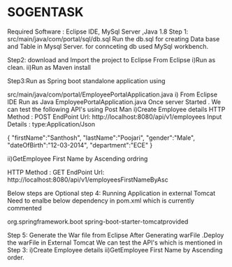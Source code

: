 # SOGENTASK
Required Software :
Eclipse IDE, MySql Server ,Java 1.8
Step 1: src/main/java/com/portal/sql/db.sql 
Run the db.sql for creating Data base and Table in Mysql Server.
for connceting db used MySql workbench.


Step2: download and Import the project to Eclipse 
From Eclipse
i)Run as clean.
ii)Run as Maven install

Step3:Run as  Spring boot standalone application using 

src/main/java/com/portal/EmployeePortalApplication.java
i) From Eclipse IDE Run as Java EmployeePortalApplication.java 
Once server Started .
We can test the following API's using Post Man
i)Create Employee details 
HTTP Method :   POST
EndPoint Url:  http://localhost:8080/api/v1/employees
Input Details :
type:Application/Json

{
"firstName":"Santhosh",
"lastName":"Poojari",
"gender":"Male",
"dateOfBirth":"12-03-2014",
"department":"ECE"
}


ii)GetEmployee First Name by Ascending ordring 

HTTP Method :  GET
EndPoint Url:  http://localhost:8080/api/v1/employeesFirstNameByAsc


Below steps are Optional 
step 4:  Running Application in external Tomcat 
Need to enalbe below dependency in pom.xml which is currently commented

<dependency>
<groupId>org.springframework.boot</groupId>
<artifactId>spring-boot-starter-tomcat</artifactId
 <scope>provided</scope>
</dependency> 
     
 Step 5: Generate the War file from Eclipse 
 After Generating warFile .Deploy the warFile in External Tomcat
 We can test the  API's which is mentioned in Step 3:
i)Create Employee details 
ii)GetEmployee First Name by Ascending order.


